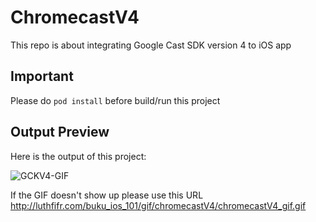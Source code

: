 # ChromecastV4
This repo is about integrating Google Cast SDK version 4 to iOS app

## Important
Please do `pod install` before build/run this project

## Output Preview
Here is the output of this project:

![GCKV4-GIF](http://luthfifr.com/buku_ios_101/gif/chromecastV4/chromecastV4_gif.gif)

If the GIF doesn't show up please use this URL http://luthfifr.com/buku_ios_101/gif/chromecastV4/chromecastV4_gif.gif
